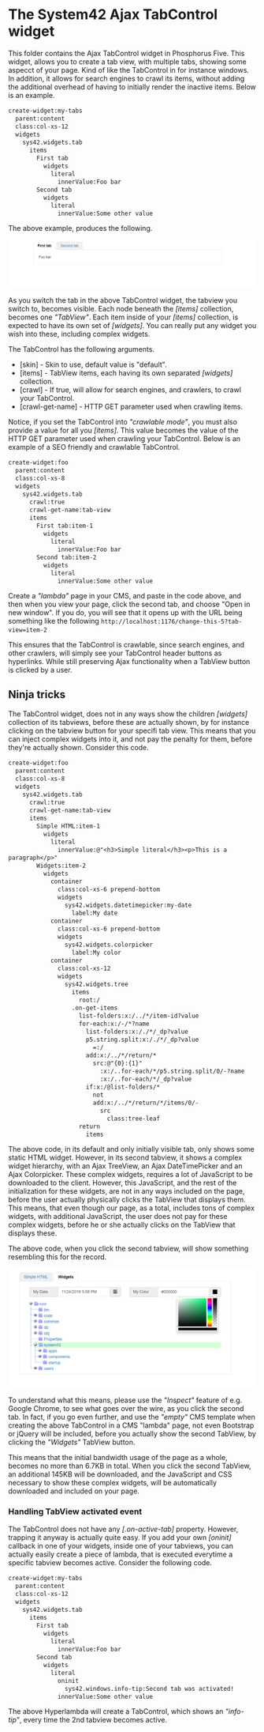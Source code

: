 
The System42 Ajax TabControl widget
========

This folder contains the Ajax TabControl widget in Phosphorus Five. This widget, allows you to create a tab view, with multiple tabs,
showing some aspecct of your page. Kind of like the TabControl in for instance windows. In addition, it allows for search engines to crawl
its items, without adding the additional overhead of having to initially render the inactive items. Below is an example.

```
create-widget:my-tabs
  parent:content
  class:col-xs-12
  widgets
    sys42.widgets.tab
      items
        First tab
          widgets
            literal
              innerValue:Foo bar
        Second tab
          widgets
            literal
              innerValue:Some other value
```

The above example, produces the following.

![alt tag](screenshots/ajax-tabcontrol-widget-example-screenshot.png)

As you switch the tab in the above TabControl widget, the tabview you switch to, becomes visible. Each node beneath the *[items]* collection,
becomes one _"TabView"_. Each item inside of your *[items]* collection, is expected to have its own set of *[widgets]*. You can really put
any widget you wish into these, including complex widgets.

The TabControl has the following arguments.

* [skin] - Skin to use, default value is "default".
* [items] - TabView items, each having its own separated _[widgets]_ collection.
* [crawl] - If true, will allow for search engines, and crawlers, to crawl your TabControl.
* [crawl-get-name] - HTTP GET parameter used when crawling items.

Notice, if you set the TabControl into _"crawlable mode"_, you must also provide a value for all you *[items]*. This value becomes the
value of the HTTP GET parameter used when crawling your TabControl. Below is an example of a SEO friendly and crawlable TabControl.

```
create-widget:foo
  parent:content
  class:col-xs-8
  widgets
    sys42.widgets.tab
      crawl:true
      crawl-get-name:tab-view
      items
        First tab:item-1
          widgets
            literal
              innerValue:Foo bar
        Second tab:item-2
          widgets
            literal
              innerValue:Some other value
```

Create a _"lambda"_ page in your CMS, and paste in the code above, and then when you view your page, click the second tab, and choose "Open 
in new window". If you do, you will see that it opens up with the URL being something like the 
following `http://localhost:1176/change-this-5?tab-view=item-2`

This ensures that the TabControl is crawlable, since search engines, and other crawlers, will simply see your TabControl header buttons as hyperlinks.
While still preserving Ajax functionality when a TabView button is clicked by a user.

## Ninja tricks

The TabControl widget, does not in any ways show the children *[widgets]* collection of its tabviews, before these are actually shown, by for
instance clicking on the tabview button for your specifi tab view. This means that you can inject complex widgets into it, and not pay the penalty for
them, before they're actually shown. Consider this code.

```
create-widget:foo
  parent:content
  class:col-xs-8
  widgets
    sys42.widgets.tab
      crawl:true
      crawl-get-name:tab-view
      items
        Simple HTML:item-1
          widgets
            literal
              innerValue:@"<h3>Simple literal</h3><p>This is a paragraph</p>"
        Widgets:item-2
          widgets
            container
              class:col-xs-6 prepend-bottom
              widgets
                sys42.widgets.datetimepicker:my-date
                  label:My date
            container
              class:col-xs-6 prepend-bottom
              widgets
                sys42.widgets.colorpicker
                  label:My color
            container
              class:col-xs-12
              widgets
                sys42.widgets.tree
                  items
                    root:/
                  .on-get-items
                    list-folders:x:/../*/item-id?value
                    for-each:x:/-/*?name
                      list-folders:x:/./*/_dp?value
                      p5.string.split:x:/./*/_dp?value
                        =:/
                      add:x:/../*/return/*
                        src:@"{0}:{1}"
                          :x:/..for-each/*/p5.string.split/0/-?name
                          :x:/..for-each/*/_dp?value
                      if:x:/@list-folders/*
                        not
                        add:x:/../*/return/*/items/0/-
                          src
                            class:tree-leaf
                    return
                      items
```

The above code, in its default and only initially visible tab, only shows some static HTML widget. However, in its second tabview, it shows a complex
widget hierarchy, with an Ajax TreeView, an Ajax DateTimePicker and an Ajax Colorpicker. These complex widgets, requires a lot of JavaScript
to be downloaded to the client. However, this JavaScript, and the rest of the initialization for these widgets, are not in any ways included
on the page, before the user actually physically clicks the TabView that displays them. This means, that even though our page, as a total,
includes tons of complex widgets, with additional JavaScript, the user does not pay for these complex widgets, before he or she actually
clicks on the TabView that displays these.

The above code, when you click the second tabview, will show something resembling this for the record.

![alt tag](screenshots/ajax-tabcontrol-widget-complex-example-screenshot.png)

To understand what this means, please use the _"Inspect"_ feature of e.g. Google Chrome, to see what goes over the wire, as you click the
second tab. In fact, if you go even further, and use the _"empty"_ CMS template when creating the above TabControl in a CMS "lambda" page,
not even Bootstrap or jQuery will be included, before you actually show the second TabView, by clicking the _"Widgets"_ TabView button.

This means that the initial bandwidth usage of the page as a whole, becomes no more than 6.7KB in total. When you click the second TabView,
an additional 145KB will be downloaded, and the JavaScript and CSS necessary to show these complex widgets, will be automatically downloaded
and included on your page.

### Handling TabView activated event

The TabControl does not have any *[.on-active-tab]* property. However, trapping it anyway is actually quite easy. If you add your 
own *[oninit]* callback in one of your widgets, inside one of your tabviews, you can actually easily create a piece of lambda, that is executed 
everytime a specific tabview becomes active. Consider the following code.

```
create-widget:my-tabs
  parent:content
  class:col-xs-12
  widgets
    sys42.widgets.tab
      items
        First tab
          widgets
            literal
              innerValue:Foo bar
        Second tab
          widgets
            literal
              oninit
                sys42.windows.info-tip:Second tab was activated!
              innerValue:Some other value
```

The above Hyperlambda will create a TabControl, which shows an _"info-tip"_, every time the 2nd tabview becomes active.
